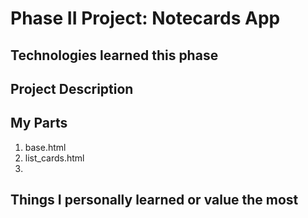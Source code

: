 # Phase II Project: Notecards App

## Technologies learned this phase




## Project Description


## My Parts
1. base.html
2. list_cards.html
3. 



## Things I personally learned or value the most